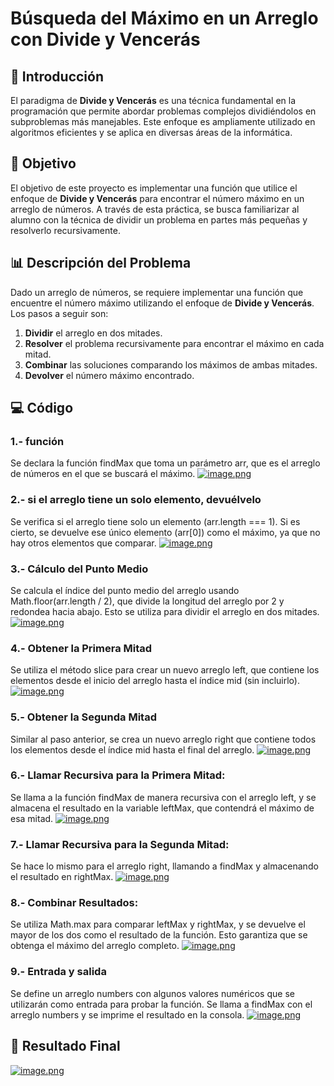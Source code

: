 # Búsqueda del Máximo en un Arreglo con Divide y Vencerás

## 📝 Introducción
El paradigma de **Divide y Vencerás** es una técnica fundamental en la programación que permite abordar problemas complejos dividiéndolos en subproblemas más manejables. Este enfoque es ampliamente utilizado en algoritmos eficientes y se aplica en diversas áreas de la informática.

## 🎯 Objetivo
El objetivo de este proyecto es implementar una función que utilice el enfoque de **Divide y Vencerás** para encontrar el número máximo en un arreglo de números. A través de esta práctica, se busca familiarizar al alumno con la técnica de dividir un problema en partes más pequeñas y resolverlo recursivamente.

## 📊 Descripción del Problema
Dado un arreglo de números, se requiere implementar una función que encuentre el número máximo utilizando el enfoque de **Divide y Vencerás**. Los pasos a seguir son:

1. **Dividir** el arreglo en dos mitades.
2. **Resolver** el problema recursivamente para encontrar el máximo en cada mitad.
3. **Combinar** las soluciones comparando los máximos de ambas mitades.
4. **Devolver** el número máximo encontrado.

## 💻 Código
### 1.- función
Se declara la función findMax que toma un parámetro arr, que es el arreglo de números en el que se buscará el máximo.
[![image.png](https://i.postimg.cc/9MFrvB4T/image.png)](https://postimg.cc/67gWZnf5)

### 2.- si el arreglo tiene un solo elemento, devuélvelo
Se verifica si el arreglo tiene solo un elemento (arr.length === 1). Si es cierto, se devuelve ese único elemento (arr[0]) como el máximo, ya que no hay otros elementos que comparar.
[![image.png](https://i.postimg.cc/s23XhJ48/image.png)](https://postimg.cc/qNZ4fyYX)

### 3.- Cálculo del Punto Medio
Se calcula el índice del punto medio del arreglo usando Math.floor(arr.length / 2), que divide la longitud del arreglo por 2 y redondea hacia abajo. Esto se utiliza para dividir el arreglo en dos mitades.
[![image.png](https://i.postimg.cc/bvLvH26v/image.png)](https://postimg.cc/xkJY9qVr)

### 4.- Obtener la Primera Mitad
Se utiliza el método slice para crear un nuevo arreglo left, que contiene los elementos desde el inicio del arreglo hasta el índice mid (sin incluirlo).
[![image.png](https://i.postimg.cc/QM6TNPZS/image.png)](https://postimg.cc/KKMzJ0zg)

### 5.- Obtener la Segunda Mitad
Similar al paso anterior, se crea un nuevo arreglo right que contiene todos los elementos desde el índice mid hasta el final del arreglo.
[![image.png](https://i.postimg.cc/SKtnbMcv/image.png)](https://postimg.cc/7C0Hgbs3)

### 6.- Llamar Recursiva para la Primera Mitad:
Se llama a la función findMax de manera recursiva con el arreglo left, y se almacena el resultado en la variable leftMax, que contendrá el máximo de esa mitad.
[![image.png](https://i.postimg.cc/Twzhpv7j/image.png)](https://postimg.cc/Q9qjywrV)

### 7.- Llamar Recursiva para la Segunda Mitad:
 Se hace lo mismo para el arreglo right, llamando a findMax y almacenando el resultado en rightMax.
 [![image.png](https://i.postimg.cc/ZKhCmZy4/image.png)](https://postimg.cc/BtMq5rgV)

 ### 8.- Combinar Resultados: 
 Se utiliza Math.max para comparar leftMax y rightMax, y se devuelve el mayor de los dos como el resultado de la función. Esto garantiza que se obtenga el máximo del arreglo completo.
 [![image.png](https://i.postimg.cc/rwD6YRFm/image.png)](https://postimg.cc/5XWkX0zd)

 ### 9.- Entrada y salida
 Se define un arreglo numbers con algunos valores numéricos que se utilizarán como entrada para probar la función. Se llama a findMax con el arreglo numbers y se imprime el resultado en la consola. 
 [![image.png](https://i.postimg.cc/63wmw8wC/image.png)](https://postimg.cc/3ySBFJkw)

 ## 🔎 Resultado Final 
 [![image.png](https://i.postimg.cc/Hx2PLTsR/image.png)](https://postimg.cc/N9KxJqXk)